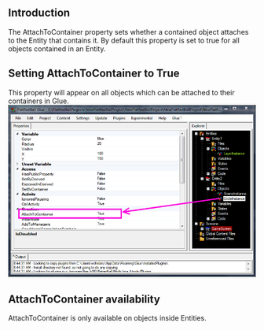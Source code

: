 ## Introduction

The AttachToContainer property sets whether a contained object attaches to the Entity that contains it. By default this property is set to true for all objects contained in an Entity.

## Setting AttachToContainer to True

This property will appear on all objects which can be attached to their containers in Glue. ![AttachToContainer.PNG](/media/migrated_media-AttachToContainer.PNG)

## AttachToContainer availability

AttachToContainer is only available on objects inside Entities.
